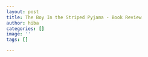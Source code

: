 ```yaml
---
layout: post
title: The Boy In the Striped Pyjama - Book Review
author: hiba
categories: []
image: ''
tags: []

---
```

